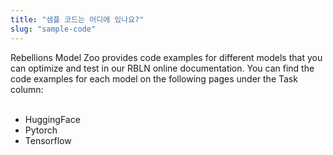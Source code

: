 ```yaml
---
title: "샘플 코드는 어디에 있나요?"
slug: "sample-code"
---
```


Rebellions Model Zoo provides code examples for different models that you can optimize and test in our RBLN online documentation. You can find the code examples for each model on the following pages under the Task column:</br></br>

- HuggingFace
- Pytorch
- Tensorflow